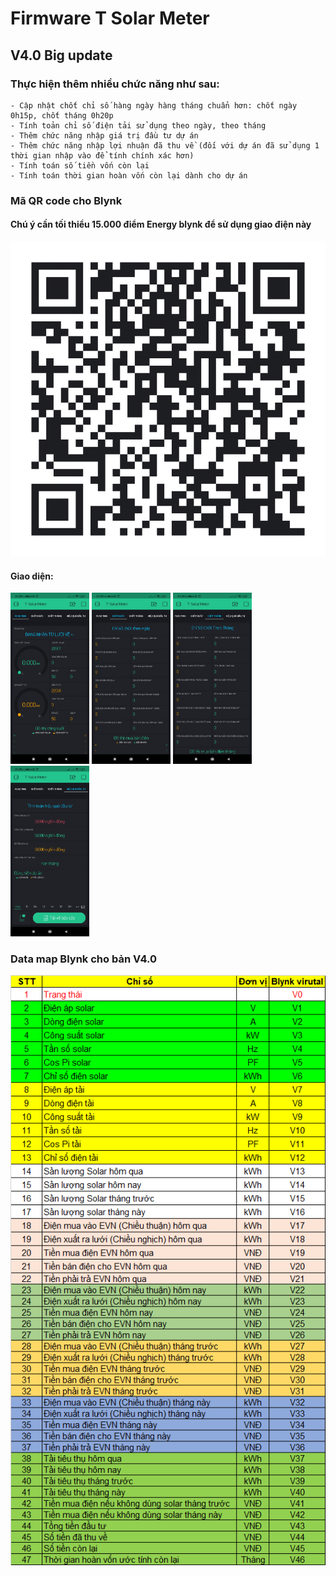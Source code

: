 # Firmware T Solar Meter
## V4.0 Big update
### Thực hiện thêm nhiều chức năng như sau:
	- Cập nhật chốt chỉ số hàng ngày hàng tháng chuẩn hơn: chốt ngày 0h15p, chốt tháng 0h20p
	- Tính toản chỉ số điện tải sử dụng theo ngày, theo tháng
	- Thêm chức năng nhập giá trị đầu tư dự án
	- Thêm chức năng nhập lợi nhuận đã thu về (đối với dự án đã sử dụng 1 thời gian nhập vào để tính chính xác hơn)
	- Tính toán số tiền vốn còn lại
	- Tính toán thời gian hoàn vốn còn lại dành cho dự án

### Mã QR code cho Blynk
#### Chú ý cần tối thiểu 15.000 điểm Energy blynk để sử dụng giao điện này

<img src="https://github.com/Tpro4391/Solar-meter/blob/master/Anh/QR-V4.0.png">

#### Giao diện:

<img width=25% height=25% src="https://github.com/Tpro4391/Solar-meter/blob/master/Anh/1.jpg" >
<img width=25% height=25% src="https://github.com/Tpro4391/Solar-meter/blob/master/Anh/2.jpg" >
<img width=25% height=25% src="https://github.com/Tpro4391/Solar-meter/blob/master/Anh/3.jpg" >
<img width=25% height=25% src="https://github.com/Tpro4391/Solar-meter/blob/master/Anh/4.jpg" >

### Data map Blynk cho bản V4.0

<img src="https://github.com/Tpro4391/Solar-meter/blob/master/Anh/map-blynk-4.0.jpg">



